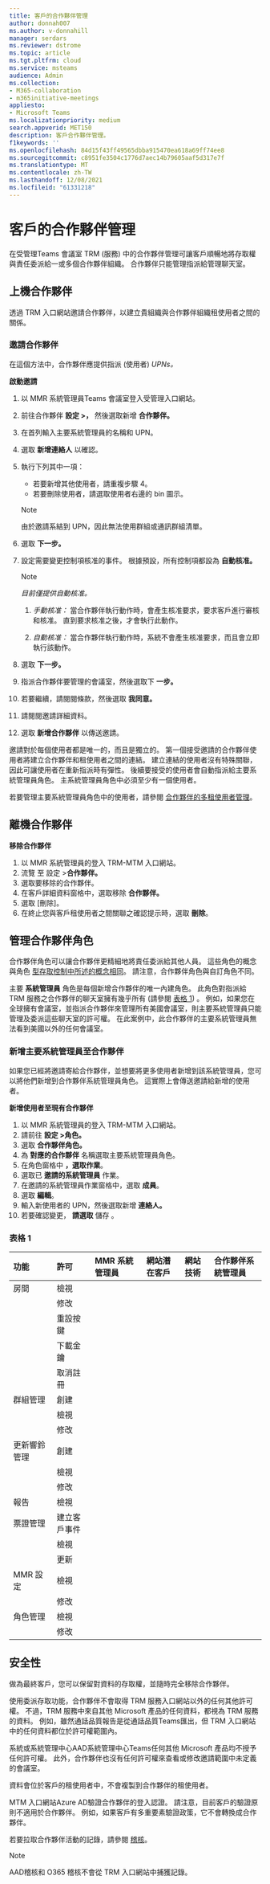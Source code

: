 ```yaml
---
title: 客戶的合作夥伴管理
author: donnah007
ms.author: v-donnahill
manager: serdars
ms.reviewer: dstrome
ms.topic: article
ms.tgt.pltfrm: cloud
ms.service: msteams
audience: Admin
ms.collection:
- M365-collaboration
- m365initiative-meetings
appliesto:
- Microsoft Teams
ms.localizationpriority: medium
search.appverid: MET150
description: 客戶合作夥伴管理。
f1keywords: ''
ms.openlocfilehash: 84d15f43ff49565dbba915470ea618a69ff74ee8
ms.sourcegitcommit: c8951fe3504c1776d7aec14b79605aaf5d317e7f
ms.translationtype: MT
ms.contentlocale: zh-TW
ms.lasthandoff: 12/08/2021
ms.locfileid: "61331218"
---
```

# <a name="partner-management-for-customers"></a>客戶的合作夥伴管理


在受管理Teams 會議室 TRM (服務) 中的合作夥伴管理可讓客戶順暢地將存取權與責任委派給一或多個合作夥伴組織。 合作夥伴只能管理指派給管理聊天室。 

## <a name="on-boarding-partners"></a>上機合作夥伴
   透過 TRM 入口網站邀請合作夥伴，以建立貴組織與合作夥伴組織租使用者之間的關係。 

### <a name="invitation-to-partner"></a>邀請合作夥伴

   在這個方法中，合作夥伴應提供指派 (使用者) *UPNs。* 

**啟動邀請** 

1. 以 MMR 系統管理員Teams 會議室登入受管理入口網站。
1. 前往合作夥伴 **設定 >，** 然後選取新增 **合作夥伴。**
1. 在首列輸入主要系統管理員的名稱和 UPN。
1. 選取 **新增連絡人** 以確認。
1. 執行下列其中一項：
   - 若要新增其他使用者，請重複步驟 4。
   - 若要刪除使用者，請選取使用者右邊的 bin 圖示。

    > [!NOTE]
    > 由於邀請系結到 UPN，因此無法使用群組或通訊群組清單。

1. 選取 **下一步。**
1. 設定需要變更控制項核准的事件。 根據預設，所有控制項都設為 **自動核准。**

   > [!NOTE]
   > *目前僅提供自動核准。*
   > 
   >  1.  *手動核准：* 當合作夥伴執行動作時，會產生核准要求，要求客戶進行審核和核准。 直到要求核准之後，才會執行此動作。
   >  
   >  1. *自動核准：* 當合作夥伴執行動作時，系統不會產生核准要求，而且會立即執行該動作。
     
1. 選取 **下一步。**
1. 指派合作夥伴要管理的會議室，然後選取下 **一步。**
1. 若要繼續，請閱閱條款，然後選取 **我同意。**
1. 請閱閱邀請詳細資料。
1. 選取 **新增合作夥伴** 以傳送邀請。

邀請對於每個使用者都是唯一的，而且是獨立的。 第一個接受邀請的合作夥伴使用者將建立合作夥伴和租使用者之間的連結。 建立連結的使用者沒有特殊關聯，因此可讓使用者在重新指派時有彈性。 後續要接受的使用者會自動指派給主要系統管理員角色。 主系統管理員角色中必須至少有一個使用者。

若要管理主要系統管理員角色中的使用者，請參閱 [合作夥伴的多租使用者管理](multi-tenant-management-partner.md)。


## <a name="off-boarding-partners"></a>離機合作夥伴

**移除合作夥伴**

1. 以 MMR 系統管理員的登入 TRM-MTM 入口網站。
1. 流覽 至 設定 >**合作夥伴。**
1. 選取要移除的合作夥伴。
1. 在客戶詳細資料窗格中，選取移除 **合作夥伴。**
1. 選取 [刪除]。 
1. 在終止您與客戶租使用者之間關聯之確認提示時，選取 **刪除**。

## <a name="managing-partner-roles"></a>管理合作夥伴角色

合作夥伴角色可以讓合作夥伴更精細地將責任委派給其他人員。 這些角色的概念與角色 [型存取控制中所述的概念相同](microsoft-teams-rooms-premium-rbac.md)。 請注意，合作夥伴角色與自訂角色不同。 

主要 **系統管理員** 角色是每個新增合作夥伴的唯一內建角色。 此角色對指派給 TRM 服務之合作夥伴的聊天室擁有幾乎所有 (請參閱 [表格 1](#table-1)) 。 例如，如果您在全球擁有會議室，並指派合作夥伴來管理所有美國會議室，則主要系統管理員只能管理及委派這些聊天室的許可權。 在此案例中，此合作夥伴的主要系統管理員無法看到美國以外的任何會議室。 

### <a name="adding-primary-admins-to-partner"></a>新增主要系統管理員至合作夥伴

如果您已經將邀請寄給合作夥伴，並想要將更多使用者新增到該系統管理員，您可以將他們新增到合作夥伴系統管理員角色。 這實際上會傳送邀請給新增的使用者。

**新增使用者至現有合作夥伴**

1. 以 MMR 系統管理員的登入 TRM-MTM 入口網站。
1. 請前往 **設定 >角色。**
1. 選取  **合作夥伴角色。** 
1. 為 **對應的合作夥伴** 名稱選取主要系統管理員角色。
1. 在角色窗格中 **，選取作業**。
1. 選取已 **邀請的系統管理員** 作業。 
1. 在邀請的系統管理員作業窗格中，選取 **成員**。
1. 選取 **編輯**。
1. 輸入新使用者的 UPN，然後選取新增 **連絡人。**
1. 若要確認變更， **請選取** 儲存 。

<!--To remove users for an existing partner~~

1. ~~Login to the TRM-MTM portal as a MMR administrator~~
1. ~~Navigate to **Settings > Roles**~~
1. ~~Select the **Partner roles** tab~~
1. ~~Select the **Primary admin** role for the corresponding Partner name~~
1. ~~In the role pane, select the **Assignments** tab~~
1. ~~Select the **Invited admins** assignment~~ 
1. ~~In the Invited admins assignment pane, select the **Members** tab~~
1. ~~Select the **Edit** icon~~
1. ~~Enter the UPN of the new user and select **Add contact**~~
1. ~~Click **Save** to confirm the changes-->




### <a name="table-1"></a>表格 1

|功能|許可|**MMR 系統管理員**|**網站潛在客戶**|**網站技術**|**合作夥伴系統管理員**|
| :- | :- | :- | :- | :- | :- |
|房間|檢視|||||
||修改|||||
||重設按鍵|||||
||下載金鑰|||||
||取消註冊|||||
|群組管理|創建 |||||
||檢視|||||
||修改|||||
|更新響鈴管理|創建 |||||
||檢視|||||
||修改|||||
|報告|檢視|||||
|票證管理|建立客戶事件|||||
||檢視|||||
||更新|||||
|MMR 設定|檢視|||||
||修改|||||
|角色管理|檢視 |||||
||修改|||||





## <a name="security"></a>安全性

做為最終客戶，您可以保留對資料的存取權，並隨時完全移除合作夥伴。 

使用委派存取功能，合作夥伴不會取得 TRM 服務入口網站以外的任何其他許可權。 不過，TRM 服務中來自其他 Microsoft 產品的任何資料，都視為 TRM 服務的資料。 例如，雖然通話品質報告是從通話品質Teams匯出，但 TRM 入口網站中的任何資料都位於許可權範圍內。 

系統或系統管理中心AAD系統管理中心Teams任何其他 Microsoft 產品均不授予任何許可權。 此外，合作夥伴也沒有任何許可權來查看或修改邀請範圍中未定義的會議室。 

資料會位於客戶的租使用者中，不會複製到合作夥伴的租使用者。 

MTM 入口網站Azure AD驗證合作夥伴的登入認證。 請注意，目前客戶的驗證原則不適用於合作夥伴。 例如，如果客戶有多重要素驗證政策，它不會轉換成合作夥伴。 

若要拉取合作夥伴活動的記錄，請參閱 [稽核](multi-tenant-auditing.md)。 

> [!NOTE]
> AAD稽核和 O365 稽核不會從 TRM 入口網站中捕獲記錄。 
